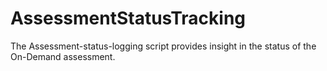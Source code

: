 # AssessmentStatusTracking
The Assessment-status-logging script provides insight in the status of the On-Demand assessment.
